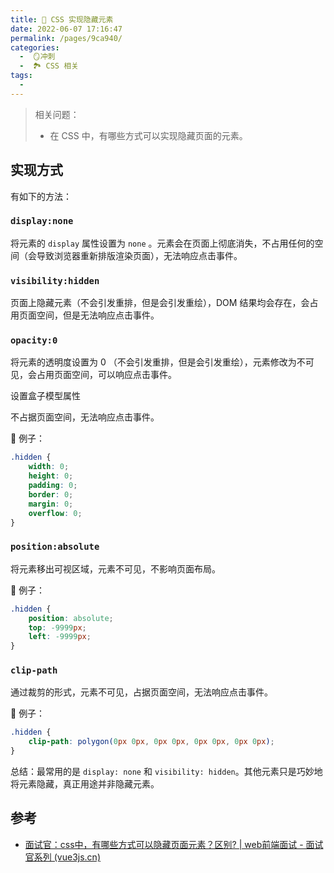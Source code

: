 ```yaml
---
title: 🍏 CSS 实现隐藏元素
date: 2022-06-07 17:16:47
permalink: /pages/9ca940/
categories:
  -  🪞冲刺
  -  🏞 CSS 相关
tags:
  - 
---
```



> 相关问题：
>
> + 在 CSS 中，有哪些方式可以实现隐藏页面的元素。



## 实现方式

有如下的方法：

### `display:none`

将元素的 `display`  属性设置为 `none` 。元素会在页面上彻底消失，不占用任何的空间（会导致浏览器重新排版渲染页面），无法响应点击事件。

### `visibility:hidden`

页面上隐藏元素（不会引发重排，但是会引发重绘），DOM 结果均会存在，会占用页面空间，但是无法响应点击事件。

### `opacity:0` 

将元素的透明度设置为 0 （不会引发重排，但是会引发重绘），元素修改为不可见，会占用页面空间，可以响应点击事件。

设置盒子模型属性

不占据页面空间，无法响应点击事件。

🌰 例子：
``` css
.hidden {
	width: 0;
	height: 0;
	padding: 0;
	border: 0;
	margin: 0;
	overflow: 0;
}
```

### `position:absolute`

将元素移出可视区域，元素不可见，不影响页面布局。

🌰 例子：
```css
.hidden {
	position: absolute;
	top: -9999px;
	left: -9999px;
}
```

### `clip-path`

通过裁剪的形式，元素不可见，占据页面空间，无法响应点击事件。

🌰 例子：
```css
.hidden {
	clip-path: polygon(0px 0px, 0px 0px, 0px 0px, 0px 0px);
}
```



总结：最常用的是 `display: none` 和 `visibility: hidden`。其他元素只是巧妙地将元素隐藏，真正用途并非隐藏元素。



## 参考

+ [面试官：css中，有哪些方式可以隐藏页面元素？区别? | web前端面试 - 面试官系列 (vue3js.cn)](https://vue3js.cn/interview/css/hide_attributes.html#二、实现方式)